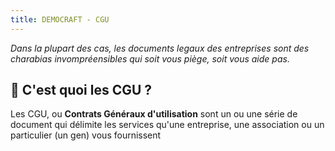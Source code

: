 ```yaml
---
title: DEMOCRAFT - CGU
---
```

*Dans la plupart des cas, les documents legaux des entreprises sont des charabias invompréensibles qui soit vous piège, soit vous aide pas.*
## 🤔 C'est quoi les CGU ?
Les CGU, ou **Contrats Généraux d'utilisation** sont un ou une série de document qui délimite les services qu'une entreprise, une association ou un particulier (un gen) vous fournissent